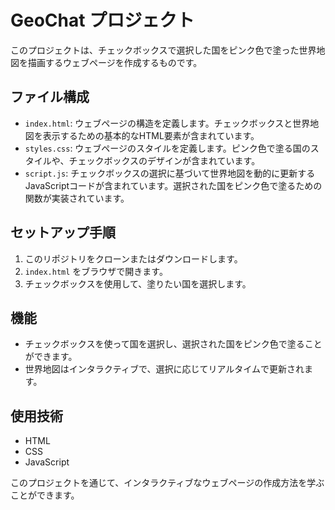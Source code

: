 # GeoChat プロジェクト

このプロジェクトは、チェックボックスで選択した国をピンク色で塗った世界地図を描画するウェブページを作成するものです。

## ファイル構成

- `index.html`: ウェブページの構造を定義します。チェックボックスと世界地図を表示するための基本的なHTML要素が含まれています。
- `styles.css`: ウェブページのスタイルを定義します。ピンク色で塗る国のスタイルや、チェックボックスのデザインが含まれています。
- `script.js`: チェックボックスの選択に基づいて世界地図を動的に更新するJavaScriptコードが含まれています。選択された国をピンク色で塗るための関数が実装されています。

## セットアップ手順

1. このリポジトリをクローンまたはダウンロードします。
2. `index.html` をブラウザで開きます。
3. チェックボックスを使用して、塗りたい国を選択します。

## 機能

- チェックボックスを使って国を選択し、選択された国をピンク色で塗ることができます。
- 世界地図はインタラクティブで、選択に応じてリアルタイムで更新されます。

## 使用技術

- HTML
- CSS
- JavaScript

このプロジェクトを通じて、インタラクティブなウェブページの作成方法を学ぶことができます。